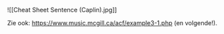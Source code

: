 ![[Cheat Sheet Sentence (Caplin).jpg]]

Zie ook: https://www.music.mcgill.ca/acf/example3-1.php (en volgende!).
